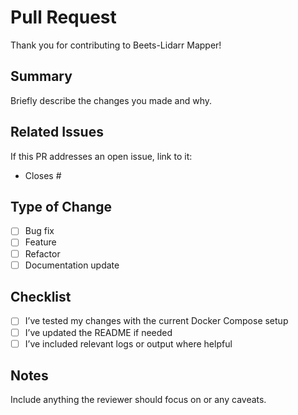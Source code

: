 # Pull Request

Thank you for contributing to Beets-Lidarr Mapper!

## Summary
Briefly describe the changes you made and why.

## Related Issues
If this PR addresses an open issue, link to it:
- Closes #

## Type of Change
- [ ] Bug fix
- [ ] Feature
- [ ] Refactor
- [ ] Documentation update

## Checklist
- [ ] I’ve tested my changes with the current Docker Compose setup
- [ ] I’ve updated the README if needed
- [ ] I’ve included relevant logs or output where helpful

## Notes
Include anything the reviewer should focus on or any caveats.
